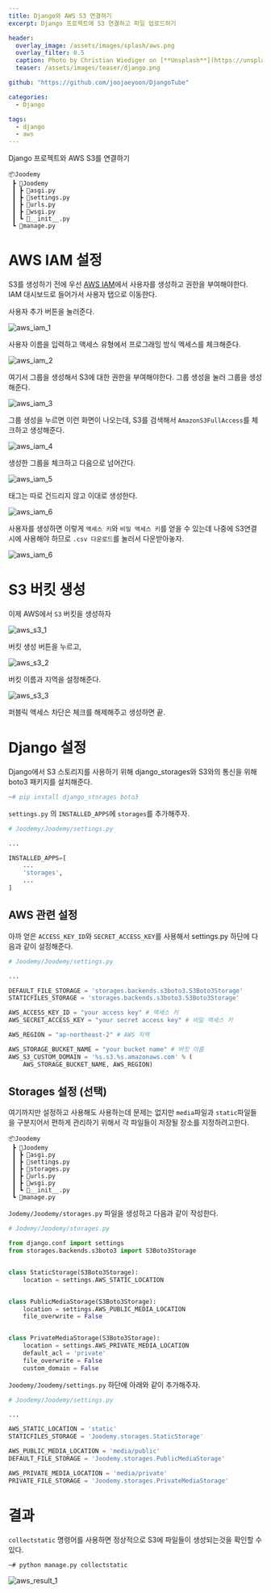 ```yaml
---
title: Django와 AWS S3 연결하기
excerpt: Django 프로젝트에 S3 연결하고 파일 업로드하기

header:
  overlay_image: /assets/images/splash/aws.png
  overlay_filter: 0.5
  caption: Photo by Christian Wiediger on [**Unsplash**](https://unsplash.com/)
  teaser: /assets/images/teaser/django.png

github: "https://github.com/joojaeyoon/DjangoTube"

categories:
  - Django

tags:
  - django
  - aws
---
```


Django 프로젝트와 AWS S3를 연결하기

```
📦Joodemy
 ┣ 📂Joodemy
 ┃ ┣ 📜asgi.py
 ┃ ┣ 📜settings.py
 ┃ ┣ 📜urls.py
 ┃ ┣ 📜wsgi.py
 ┃ ┗ 📜__init__.py
 ┗ 📜manage.py
```

# AWS IAM 설정

S3를 생성하기 전에 우선 [AWS IAM](https://console.aws.amazon.com/iam/home)에서 사용자를 생성하고 권한을 부여해야한다. IAM 대시보드로 들어가서 사용자 탭으로 이동한다.

사용자 추가 버튼을 눌러준다.

![aws_iam_1](/assets/images/2020/04/29/aws_iam_1.png)

사용자 이름을 입력하고 액세스 유형에서 프로그래밍 방식 엑세스를 체크해준다.

![aws_iam_2](/assets/images/2020/04/29/aws_iam_2.png)

여기서 그룹을 생성해서 S3에 대한 권한을 부여해야한다. 그룹 생성을 눌러 그룹을 생성해준다.

![aws_iam_3](/assets/images/2020/04/29/aws_iam_6.png)

그룹 생성을 누르면 이런 화면이 나오는데, S3를 검색해서 `AmazonS3FullAccess`를 체크하고 생성해준다.

![aws_iam_4](/assets/images/2020/04/29/aws_iam_3.png)

생성한 그룹을 체크하고 다음으로 넘어간다.

![aws_iam_5](/assets/images/2020/04/29/aws_iam_4.png)

태그는 따로 건드리지 않고 이대로 생성한다.

![aws_iam_6](/assets/images/2020/04/29/aws_iam_5.png)

사용자를 생성하면 이렇게 `액세스 키`와 `비밀 액세스 키`를 얻을 수 있는데 나중에 S3연결시에 사용해야 하므로 `.csv 다운로드`를 눌러서 다운받아놓자.

![aws_iam_6](/assets/images/2020/04/29/aws_iam_7.png)

# S3 버킷 생성

이제 AWS에서 `S3` 버킷을 생성하자

![aws_s3_1](/assets/images/2020/04/29/aws_s3_1.png)

버킷 생성 버튼을 누르고,

![aws_s3_2](/assets/images/2020/04/29/aws_s3_2.png)

버킷 이름과 지역을 설정해준다.

![aws_s3_3](/assets/images/2020/04/29/aws_s3_3.png)

퍼블릭 액세스 차단은 체크를 해제해주고 생성하면 끝.

# Django 설정

Django에서 S3 스토리지를 사용하기 위해 django_storages와 S3와의 통신을 위해 boto3 패키지를 설치해준다.

```py
~# pip install django_storages boto3
```

`settings.py` 의 `INSTALLED_APPS`에 `storages`를 추가해주자.

```py
# Joodemy/Joodemy/settings.py

...

INSTALLED_APPS=[
	...
	'storages',
	...
]
```

## AWS 관련 설정

아까 얻은 `ACCESS_KEY_ID`와 `SECRET_ACCESS_KEY`를 사용해서 settings.py 하단에 다음과 같이 설정해준다.

```py
# Joodemy/Joodemy/settings.py

...

DEFAULT_FILE_STORAGE = 'storages.backends.s3boto3.S3Boto3Storage'
STATICFILES_STORAGE = 'storages.backends.s3boto3.S3Boto3Storage'

AWS_ACCESS_KEY_ID = "your access key" # 액세스 키
AWS_SECRET_ACCESS_KEY = "your secret access key" # 비밀 액세스 키

AWS_REGION = "ap-northeast-2" # AWS 지역

AWS_STORAGE_BUCKET_NAME = "your bucket name" # 버킷 이름
AWS_S3_CUSTOM_DOMAIN = '%s.s3.%s.amazonaws.com' % (
    AWS_STORAGE_BUCKET_NAME, AWS_REGION)

```

## Storages 설정 (선택)

여기까지만 설정하고 사용해도 사용하는데 문제는 없지만 `media`파일과 `static`파일들을 구분지어서 편하게 관리하기 위해서 각 파일들이 저장될 장소를 지정하려고한다.

```
📦Joodemy
 ┣ 📂Joodemy
 ┃ ┣ 📜asgi.py
 ┃ ┣ 📜settings.py
 ┃ ┣ 📜storages.py
 ┃ ┣ 📜urls.py
 ┃ ┣ 📜wsgi.py
 ┃ ┗ 📜__init__.py
 ┗ 📜manage.py
```

`Jodemy/Joodemy/storages.py` 파일을 생성하고 다음과 같이 작성한다.

```py
# Jodemy/Joodemy/storages.py

from django.conf import settings
from storages.backends.s3boto3 import S3Boto3Storage


class StaticStorage(S3Boto3Storage):
    location = settings.AWS_STATIC_LOCATION


class PublicMediaStorage(S3Boto3Storage):
    location = settings.AWS_PUBLIC_MEDIA_LOCATION
    file_overwrite = False


class PrivateMediaStorage(S3Boto3Storage):
    location = settings.AWS_PRIVATE_MEDIA_LOCATION
    default_acl = 'private'
    file_overwrite = False
    custom_domain = False

```

`Joodemy/Joodemy/settings.py` 하단에 아래와 같이 추가해주자.

```py
# Joodemy/Joodemy/settings.py

...

AWS_STATIC_LOCATION = 'static'
STATICFILES_STORAGE = 'Joodemy.storages.StaticStorage'

AWS_PUBLIC_MEDIA_LOCATION = 'media/public'
DEFAULT_FILE_STORAGE = 'Joodemy.storages.PublicMediaStorage'

AWS_PRIVATE_MEDIA_LOCATION = 'media/private'
PRIVATE_FILE_STORAGE = 'Joodemy.storages.PrivateMediaStorage'
```

# 결과

`collectstatic` 명령어를 사용하면 정상적으로 S3에 파일들이 생성되는것을 확인할 수 있다.

```sh
~# python manage.py collectstatic
```

![aws_result_1](/assets/images/2020/04/29/aws_result_1.png)
